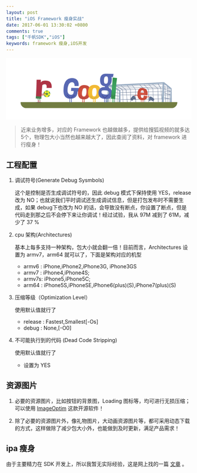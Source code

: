 ```yaml
---
layout: post
title: "iOS Framework 瘦身实战"
date: 2017-06-01 13:30:02 +0800
comments: true
tags: ["千帆SDK","iOS"]
keywords: framework 瘦身,iOS开发
---
```


![](/images/201706/2014WorldCup.gif)
> 近来业务增多，对应的 Framework 也越做越多，提供给搜狐视频的就多达 5个，物理包大小当然也越来越大了，因此查阅了资料，对 framework 进行瘦身！

## 工程配置

1. 调试符号(Generate Debug Sysmbols)
	
	这个是控制是否生成调试符号的，因此 debug 模式下保持使用 YES，release改为 NO；也就说我们平时调试还生成调试信息，但是打包发布时不需要生成，如果 debug下也改为 NO 的话，会导致没有断点，你设置了断点，但是代码走到那之后不会停下来让你调试！经过试验，我从 97M 减到了 61M，减少了 37 %

2. cpu 架构(Architectures)

	基本上每多支持一种架构，包大小就会翻一倍！目前而言，Architectures 设置为 armv7，arm64 就可以了，下面是架构对应的机型
	
	- armv6 : iPhone,iPhone2,iPhone3G, iPhone3GS
	- armv7 : iPhone4,iPhone4S;
	- armv7s: iPhone5,iPhone5C;
	- arm64 : iPhone5S,iPhoneSE,iPhone6(plus)(S),iPhone7(plus)(S)

3. 压缩等级（Optimization Level）

	使用默认值就行了
	- release : Fastest,Smallest[-Os]
	- debug : None,[-O0]

4. 不可能执行到的代码 (Dead Code Stripping)
  
	使用默认值就行了
	- 设置为 YES

## 资源图片
	
1. 必要的资源图片，比如按钮的背景图，Loading 图标等，均可进行无损压缩；可以使用 [ImageOptim](/效率/2015/09/27/bo-ke-ti-su-shi-yong-imageiptimya-suo-tu-pian.html#2) 这款开源软件！

2. 除了必要的资源图片外，像礼物图片，大动画资源图片等，都可采用动态下载的方式，这样做除了减少包大小外，也能做到及时更新，满足产品需求！

## ipa 瘦身

由于主要精力在 SDK 开发上，所以我暂无实际经验，这是网上找的一篇 [文章](http://blog.csdn.net/a2657222/article/details/45723161) 。